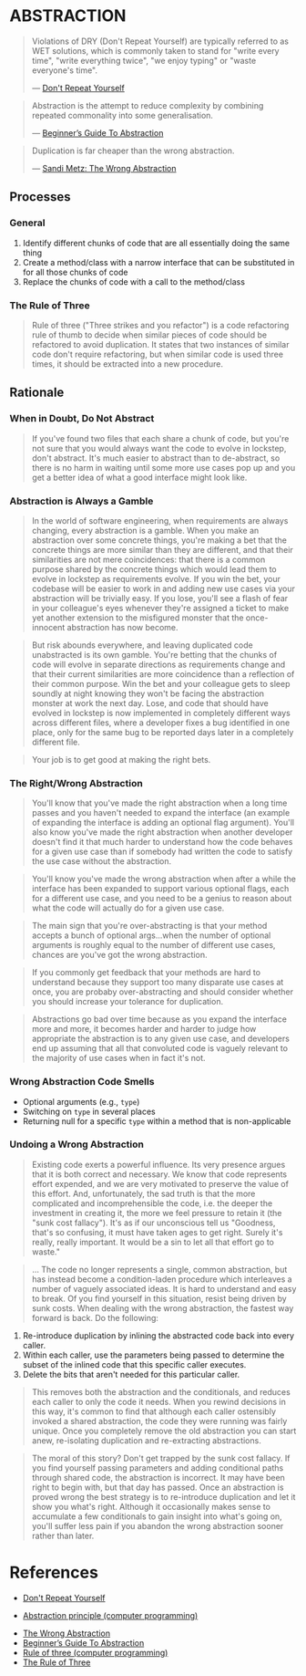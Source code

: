 # ABSTRACTION

> Violations of DRY (Don't Repeat Yourself) are typically referred to as WET solutions, which is commonly taken to stand for "write every time",  "write everything twice", "we enjoy typing" or "waste everyone's time".
>
> &mdash; [Don't Repeat Yourself](https://en.wikipedia.org/wiki/Don%27t_repeat_yourself)

> Abstraction is the attempt to reduce complexity by combining repeated commonality into some generalisation.
>
> &mdash; [Beginner’s Guide To Abstraction](https://jesseduffield.com/beginners-guide-to-abstraction)

> Duplication is far cheaper than the wrong abstraction.
>
> &mdash; [Sandi Metz: The Wrong Abstraction](https://sandimetz.com/blog/2016/1/20/the-wrong-abstraction)

## Processes

### General

1. Identify different chunks of code that are all essentially doing the same thing
2. Create a method/class with a narrow interface that can be substituted in for all those chunks of code
3. Replace the chunks of code with a call to the method/class

### The Rule of Three

> Rule of three ("Three strikes and you refactor") is a code refactoring rule of thumb to decide when similar pieces of code should be refactored to avoid duplication. It states that two instances of similar code don't require refactoring, but when similar code is used three times, it should be extracted into a new procedure.

## Rationale

### When in Doubt, Do Not Abstract

> If you've found two files that each share a chunk of code, but you're not sure that you would always want the code to evolve in lockstep, don't abstract. It's much easier to abstract than to de-abstract, so there is no harm in waiting until some more use cases pop up and you get a better idea of what a good interface might look like.

### Abstraction is Always a Gamble

> In the world of software engineering, when requirements are always changing, every abstraction is a gamble. When you make an abstraction over some concrete things, you're making a bet that the concrete things are more similar than they are different, and that their similarities are not mere coincidences: that there is a common purpose shared by the concrete things which would lead them to evolve in lockstep as requirements evolve. If you win the bet, your codebase will be easier to work in and adding new use cases via your abstraction will be trivially easy. If you lose, you'll see a flash of fear in your colleague's eyes whenever they're assigned a ticket to make yet another extension to the misfigured monster that the once-innocent abstraction has now become.

> But risk abounds everywhere, and leaving duplicated code unabstracted is its own gamble. You're betting that the chunks of code will evolve in separate directions as requirements change and that their current similarities are more coincidence than a reflection of their common purpose. Win the bet and your colleague gets to sleep soundly at night knowing they won't be facing the abstraction monster at work the next day. Lose, and code that should have evolved in lockstep is now implemented in completely different ways across different files, where a developer fixes a bug identified in one place, only for the same bug to be reported days later in a completely different file.

> Your job is to get good at making the right bets.

### The Right/Wrong Abstraction

> You'll know that you've made the right abstraction when a long time passes and you haven't needed to expand the interface (an example of expanding the interface is adding an optional flag argument). You'll also know you've made the right abstraction when another developer doesn't find it that much harder to understand how the code behaves for a given use case than if somebody had written the code to satisfy the use case without the abstraction.

> You'll know you've made the wrong abstraction when after a while the interface has been expanded to support various optional flags, each for a different use case, and you need to be a genius to reason about what the code will actually do for a given use case.

> The main sign that you're over-abstracting is that your method accepts a bunch of optional args...when the number of optional arguments is roughly equal to the number of different use cases, chances are you've got the wrong abstraction.

> If you commonly get feedback that your methods are hard to understand because they support too many disparate use cases at once, you are probaby over-abstracting and should consider whether you should increase your tolerance for duplication.

> Abstractions go bad over time because as you expand the interface more and more, it becomes harder and harder to judge how appropriate the abstraction is to any given use case, and developers end up assuming that all that convoluted code is vaguely relevant to the majority of use cases when in fact it's not.

### Wrong Abstraction Code Smells

- Optional arguments (e.g., `type`)
- Switching on `type` in several places
- Returning null for a specific `type` within a method that is non-applicable

### Undoing a Wrong Abstraction

> Existing code exerts a powerful influence. Its very presence argues that it is both correct and necessary. We know that code represents effort expended, and we are very motivated to preserve the value of this effort. And, unfortunately, the sad truth is that the more complicated and incomprehensible the code, i.e. the deeper the investment in creating it, the more we feel pressure to retain it (the "sunk cost fallacy"). It's as if our unconscious tell us "Goodness, that's so confusing, it must have taken ages to get right. Surely it's really, really important. It would be a sin to let all that effort go to waste."

> ... The code no longer represents a single, common abstraction, but has instead become a condition-laden procedure which interleaves a number of vaguely associated ideas. It is hard to understand and easy to break. Of you find yourself in this situation, resist being driven by sunk costs. When dealing with the wrong abstraction, the fastest way forward is back. Do the following:

1. Re-introduce duplication by inlining the abstracted code back into every caller.
2. Within each caller, use the parameters being passed to determine the subset of the inlined code that this specific caller executes.
3. Delete the bits that aren't needed for this particular caller.

> This removes both the abstraction and the conditionals, and reduces each caller to only the code it needs. When you rewind decisions in this way, it's common to find that although each caller ostensibly invoked a shared abstraction, the code they were running was fairly unique. Once you completely remove the old abstraction you can start anew, re-isolating duplication and re-extracting abstractions.

> The moral of this story? Don't get trapped by the sunk cost fallacy. If you find yourself passing parameters and adding conditional paths through shared code, the abstraction is incorrect. It may have been right to begin with, but that day has passed. Once an abstraction is proved wrong the best strategy is to re-introduce duplication and let it show you what's right. Although it occasionally makes sense to accumulate a few conditionals to gain insight into what's going on, you'll suffer less pain if you abandon the wrong abstraction sooner rather than later.

# References
- [Don't Repeat Yourself](https://en.wikipedia.org/wiki/Don%27t_repeat_yourself)
* [Abstraction principle (computer programming)](https://en.wikipedia.org/wiki/Abstraction_principle_(computer_programming))
- [The Wrong Abstraction](https://sandimetz.com/blog/2016/1/20/the-wrong-abstraction)
- [Beginner’s Guide To Abstraction](https://jesseduffield.com/beginners-guide-to-abstraction)
- [Rule of three (computer programming)](https://en.wikipedia.org/wiki/Rule_of_three_(computer_programming))
- [The Rule of Three](https://andrewbrookins.com/technology/the-rule-of-three)
